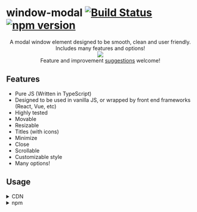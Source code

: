 # window-modal [![Build Status](https://travis-ci.org/nik-m2/window-modal.svg?branch=master)](https://travis-ci.org/nik-m2/window-modal) [![npm version](https://badge.fury.io/js/window-modal.svg)](https://badge.fury.io/js/window-modal)



<p align="center">
    A modal window element designed to be smooth, clean and user friendly.
    <br>
    Includes many features and options! 
    <br>
    <img src="https://user-images.githubusercontent.com/20328954/54089282-d78e3d00-433d-11e9-802e-5c404283cc4a.png"/>
    <br>
    Feature and improvement <a href="https://github.com/nik-m2/window-modal/issues">suggestions</a> welcome!
</p>

## Features

- Pure JS (Written in TypeScript)
- Designed to be used in vanilla JS, or wrapped by front end frameworks (React, Vue, etc)
- Highly tested
- Movable
- Resizable
- Titles (with icons)
- Minimize
- Close
- Scrollable
- Customizable style
- Many options!

## Usage

<details>
    <summary>
        CDN
    </summary>
    
```xml
    <script src="https://cdn.jsdelivr.net/npm/window-modal/build/index.js"/>
    <script>
        var windowModal = new WindowModal(options);
    </script>
```
    
</details>

<details>
    <summary>
        npm
    </summary>
```
    npm install window-modal
```
    
```javascript
    import WindowModal from "window-modal";
    
    // const WindowModal = require("window-modal");
    
    const windowModal = new WindowModal(options)
```
</details>
